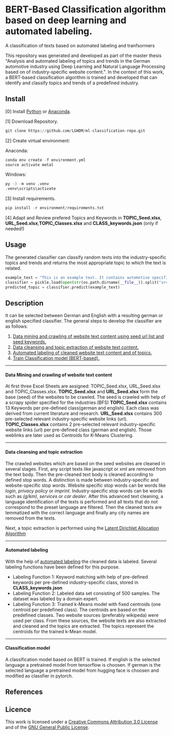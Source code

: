 # BERT-Based Classification algorithm based on deep learning and automated labeling.
A classification of texts based on automated labeling and tranfsormers

This repository was generated and developed as part of the master thesis "Analysis and automated labeling of topics and trends in the German
automotive industry using Deep Learning and Natural Language Processing based on of industry-specific website content.".
In the context of this work, a BERT-based classification algorithm is trained and developed that can identify and classify topics and trends of a predefined industry.

## Install
[0] Install [Python](https://www.python.org/downloads/release/python-3111/) or [Anaconda](https://www.anaconda.com/products/distribution).

[1] Download Repository.
```python
git clone https://github.com/LGHDM/ml-classification-repo.git
```

[2] Create virtual environment:

Anaconda:
```python
conda env create -f environment.yml
source activate metal
```
Windows:
```python
py -3 -m venv .venv
.venv\scripts\activate
```

[3] Install requirements.
```python
pip install -r environment/requirements.txt
```

[4] Adapt and Review prefered Topics and Keywords in **TOPIC_Seed.xlsx**, **URL_Seed.xlsx**,**TOPIC_Classes.xlsx** and **CLASS_keywords.json** (only if needed!)


## Usage
The generated classifier can classify random texts into the industry-specific topics and trends and returns the most appropriate topic to which the text is related. 
```python
example_text = "This is an example text. It contains automotive specific words like battery, electrical, loading station, autonomic driving and many more car words."
classifier = pickle.load(open(str(os.path.dirname(__file__)).split("src")[0] + r"models/classifier.pkl", 'rb')) 
predicted_topic = classifier.predict(example_text)
```

## Description
It can be selected between German and English with a resulting german or english specified classifier.
The general steps to develop the classifier are as follows:

   1. [Data mining and crawling of website text content using seed url list and seed keywords.](#data-mining-and-crawling-of-website-text-content)
   2. [Data cleansing and topic extraction of website text content.](#data-cleansing-and-topic-extraction)
   3. [Automated labeling of cleaned website text content and of topics.](#automated-labeling)
   4. [Train Classification model (BERT-based).](#classification-model)

***
#### Data Mining and crawling of website text content

   At first three Excel Sheets are assigned: TOPIC_Seed.xlsx, URL_Seed.xlsx and TOPIC_Classes.xlsx.
   **TOPIC_Seed.xlsx** and **URL_Seed.xlsx** form the base (seed) of the websites to be crawled. The seed is crawled with help of a scrapy spider specified for the industries.(BFS)
   **TOPIC_Seed.xlsx** contains 13 Keywords per pre-defined class(german and english). Each class was derived from current literature and research.
   **URL_Seed.xlsx** contains 300 pre-selected relevant industry-specific website links (url). 
   **TOPIC_Classes.xlsx** contains 2 pre-selected relevant industry-specific website links (url) per pre-defined class (german and english). Those weblinks are later used as Centroids for K-Means Clustering.
***
#### Data cleansing and topic extraction

   The crawled websites which are based on the seed websites are cleaned in several stages.
   First, any script texts like javascript or xml are removed from the text body. Then the pre-cleaned text body is cleaned according to defined stop words. A distinction is made between industry-specific and website-specific stop words. Website specific stop words can be words like *login*, *privacy policy* or *imprint*. Industry-specific stop words can be words such as *(g/km)*, *services* or *car dealer*. After this advanced text cleaning, a language identification of the texts is performed and all texts that do not correspond to the preset language are filtered. Then the cleaned texts are lemmatized with the correct language and finally any city names are removed from the texts. 

   Next, a topic extraction is performed using the [Latent Dirichlet Allocation Algorithm](https://scikit-learn.org/stable/modules/generated/sklearn.decomposition.LatentDirichletAllocation.html)
***
#### Automated labeling
   With the help of [automated labeling](https://www.snorkel.org/features/) the cleaned data is labeled. Several labeling functions have been defined for this purpose.
   * Labeling Function 1: Keyword matching with help of pre-defined keywords per pre-defined industry-specific class, stored in **CLASS_keywords.json**
   * Labeling Function 2: Labeled data set consisting of 500 samples. The dataset was labeled by a domain expert.
   * Labeling Function 3: Trained k-Means model with fixed centroids (one centroid per predefined class). The centroids are based on the predefined classes. Two website sources (preferably wikipeda) were used per class. From these sources, the website texts are also extracted and cleaned and the topics are extracted. The topics represent the centroids for the trained k-Mean model. 

    
***
#### Classification model
   A classification model based on BERT is trained. If english is the selected language a pretrained model from tensorflow is choosen. If german is the selected language
   a pretrained model from hugging face is choosen and modified as classfier in pytorch.

## References

## Licence
This work is licensed under a [Creative Commons Attribution 3.0 License](https://creativecommons.org/licenses/by/4.0/legalcode) and of the 
[GNU General Public License](http://www.gnu.org/licenses/).